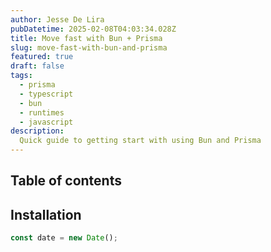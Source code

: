 ```yaml
---
author: Jesse De Lira
pubDatetime: 2025-02-08T04:03:34.028Z
title: Move fast with Bun + Prisma
slug: move-fast-with-bun-and-prisma
featured: true
draft: false
tags:
  - prisma
  - typescript
  - bun
  - runtimes
  - javascript
description:
  Quick guide to getting start with using Bun and Prisma
---
```


## Table of contents

## Installation
```js
const date = new Date();
```



